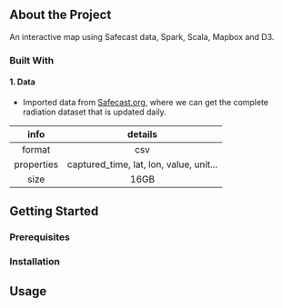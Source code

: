 
<!-- TABLE OF CONTENTS -->

## About the Project
An interactive map using Safecast data, Spark, Scala, Mapbox and D3.

### Built With
#### 1. Data
- Imported data from [Safecast.org](https://blog.safecast.org/downloads/), where we can get the complete radiation dataset that is updated daily.

|    info    |                 details                 |
|:----------:|:---------------------------------------:|
|   format   |                   csv                   |
| properties | captured_time, lat, lon, value, unit... |
|    size    |                   16GB                  |

## Getting Started

### Prerequisites

### Installation

## Usage
